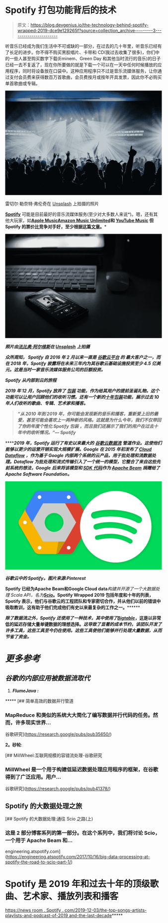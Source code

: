 # Spotify 打包功能背后的技术

> 原文：<https://blog.devgenius.io/the-technology-behind-spotify-wrapped-2019-dce9e129265f?source=collection_archive---------3----------------------->

听音乐已经成为我们生活中不可或缺的一部分，在过去的几十年里，听音乐已经有了长足的进步。你不得不购买黑胶唱片、卡带和 CD(我过去收集了很多)，你们中的一些人甚至购买数字下载(Eminem、Green Day 和其他当时流行的音乐)的日子已经一去不复返了，现在你所要做的就是下载一个可以在一天中任何时候播放的应用程序，同时将设备放在口袋中。这种应用程序只不过是音乐流媒体服务，让你通过支付会员费来获得数百万首歌曲，会员费按月或按年开具发票，因此你不必购买单首歌曲或专辑。

![](img/e305706335e196c244dd700bc9875654.png)

雷切尔·勒奈特·弗伦奇在 [Unsplash](https://unsplash.com/s/photos/concert?utm_source=unsplash&utm_medium=referral&utm_content=creditCopyText) 上拍摄的照片

[**Spotify**](https://www.spotify.com/uk/) 可能是目前最好的音乐流媒体服务(至少对大多数人来说*)。嗯，还有其他大玩家，如[**Apple Music**](https://www.apple.com/music/)**[**Amazon Music Unlimited**](https://www.amazon.com/music/unlimited)**和 [**YouTube Music**](https://www.youtube.com/musicpremium) 但 Spotify 的票价比竞争对手好，至少根据这篇[文章](https://www.cnet.com/how-to/best-music-streaming-service-for-2020-spotify-apple-music-amazon-tidal-and-youtube/)。*****

*****![](img/bddc3d4139ab36b7c1275282c754c616.png)*****

*****照片由[法比奥·阿尔维斯](https://unsplash.com/@barncreative?utm_source=unsplash&utm_medium=referral&utm_content=creditCopyText)在 [Unsplash](https://unsplash.com/s/photos/spotify?utm_source=unsplash&utm_medium=referral&utm_content=creditCopyText) 上拍摄*****

*****众所周知， **Spotify 自 2016 年 2 月以来一直是** [**谷歌云平台**](https://cloud.google.com/) 的 **最大客户之一，而在 2018 年，Spotify 披露将在未来三年内为其谷歌云基础设施投资至少 4.5 亿美元。这是当时一家音乐流媒体服务公司的巨额投资。*******

*****Spotify 从内部到云的旅程*****

******2019 年 12 月，Spotify 放弃了* [*包装*](http://spotify.com/wrapped) *功能，作为给其用户的提前圣诞礼物。这个功能可以让用户回顾他们的收听习惯。还有一个新的[十年包装](https://newsroom.spotify.com/2019-12-03/the-top-songs-artists-playlists-and-podcasts-of-2019-and-the-last-decade/)功能，展示过去 10 年人们收听的歌曲、专辑、艺术家和播客。******

> ******“从 2010 年到 2019 年，你可能会发现新的音乐和播客，重新爱上旧的最爱，甚至可能会喜欢上一两种新的风格。这就是为什么今年，我们不仅带回了你的年度个性化* ***Spotify 包装*** *，而且我们还展示了我们的用户在过去十年中的收听情况。”— Spotify******

*******2019 年，Spotify 运行了有史以来最大的** [**谷歌云数据流**](https://thedeveloperstory.com/2020/07/24/cloud-dataflow-a-unified-model-for-batch-and-streaming-data-processing/) **管道作业。**这使他们能够以更少的运营开销实现大规模扩展。Google 在 2015 年初发布了 [Cloud Dataflow](http://www.vldb.org/pvldb/vol8/p1792-Akidau.pdf) ，作为基于 Google 内部两个系统的云产品，用于批处理和流数据处理。Dataflow 为批处理和流式传输引入了一个统一的模型，它整合了来自这些先前系统的想法，Google 后来将该模型和 [SDK 代码](https://beam.apache.org/documentation/sdks/)作为 [Apache Beam](https://beam.apache.org/) 捐赠给了 Apache Software Foundation。*****

*****![](img/6cc006d838bcf760ccf6fe93bc5fe504.png)*****

*****谷歌云中的 Spotify。图片来源:Pinterest*****

******Spotify 已经为****Apache Beam****和****Google Cloud data****构建并开源了一个大数据处理 Scala API，名为*[***Scio***](https://github.com/spotify/scio)***。Spotify Wrapped 2019 包括年度和十年的列表，Spotify 表示，他们与谷歌云的工程团队和专家密切合作，并从他们以前的错误中吸取教训，这有助于他们完成他们有史以来最复杂的工作之一。********

******除了数据流之外，Spotify 还使用了一种技术，其中使用了*[***Bigtable***](https://cloud.google.com/bigtable/docs/overview)*，这是以非常低的延迟存储大量单键数据的理想选择。*这导致了显著的成本节约，该团队开发了许多工具，这些工具至今仍在使用。这些工具使他们能够并行处理大量数据，从而节省了资金。*****

# *****更多参考*****

## *****谷歌的内部应用被数据流取代*****

1.  *******FlumeJava** :*****

*****[](https://research.google/pubs/pub35650/) [## 简单高效的数据并行管道

### MapReduce 和类似的系统大大简化了编写数据并行代码的任务。然而，许多现实世界…

谷歌研究](https://research.google/pubs/pub35650/) 

**2。砂轮**:

[](https://research.google/pubs/pub41378/) [## MillWheel:互联网规模的容错流处理-谷歌研究

### MillWheel 是一个用于构建低延迟数据处理应用程序的框架，在谷歌得到了广泛应用。用户…

谷歌研究](https://research.google/pubs/pub41378/) 

## Spotify 的大数据处理之旅

[](https://engineering.atspotify.com/2017/10/16/big-data-processing-at-spotify-the-road-to-scio-part-1/) [## Spotify 的大数据处理:通往 Scio 之路(上)

### 这是 2 部分博客系列的第一部分。在这个系列中，我们将讨论 Scio，一个用于 Apache Beam 和…

engineering.atspotify.com](https://engineering.atspotify.com/2017/10/16/big-data-processing-at-spotify-the-road-to-scio-part-1/) 

# Spotify 是 2019 年和过去十年的顶级歌曲、艺术家、播放列表和播客

[https://news room . Spotify . com/2019-12-03/the-top-songs-artists-playlists-and-podcast-of-2019 and-the-last-decade](https://newsroom.spotify.com/2019-12-03/the-top-songs-artists-playlists-and-podcasts-of-2019-and-the-last-decade/)*****